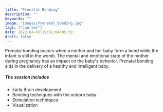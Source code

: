 ```yaml
---
title: "Prenatal Bonding"
description: ""
keywords: ""
image: "images/Prenatal_Bonding.jpg"
tags: ["courses"]
date: 2022-04-03T19:51:04+05:30
draft: false
---
```


Prenatal bonding occurs when a mother and her baby form a bond while the infant is still in the womb. The mental and emotional state of the mother during pregnancy has an impact on the baby's behavior. Prenatal bonding aids in the delivery of a healthy and intelligent baby.

##### The session includes

- Early Brain development
- Bonding techniques with the unborn baby
- Stimulation techniques
- Visualization
